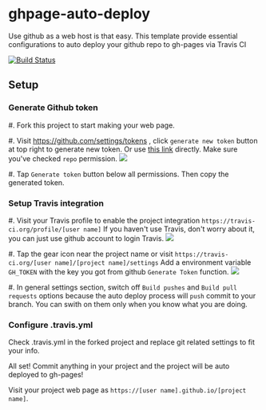 # ghpage-auto-deploy
Use github as a web host is that easy. This template provide essential configurations to auto deploy your github repo to gh-pages via Travis CI

[![Build Status](https://travis-ci.org/gasolin/ghpage-auto-deploy.png)](https://travis-ci.org/gasolin/ghpage-auto-deploy)

## Setup

### Generate Github token
  #. Fork this project to start making your web page.

  #. Visit https://github.com/settings/tokens , click `generate new token` button at top right to
generate new token. Or use [this link](https://github.com/settings/tokens/new) directly.
Make sure you've checked `repo` permission.
![](http://i.imgur.com/Uhoa7cR.png)

  #. Tap `Generate token` button below all permissions. Then copy the generated token.

### Setup Travis integration

  #. Visit your Travis profile to enable the project integration `https://travis-ci.org/profile/[user name]`
If you haven't use Travis, don't worry about it, you can just use github account to login Travis.
![](http://i.imgur.com/Q1hDoPLm.png)

  #. Tap the gear icon near the project name or visit `https://travis-ci.org/[user name]/[project name]/settings`
Add a environment variable `GH_TOKEN` with the key you got from github `Generate Token` function.
![](http://i.imgur.com/GhMHQO6m.png)

  #. In general settings section, switch off `Build pushes` and `Build pull requests` options because the auto deploy process will `push` commit to your branch.
You can swith on them only when you know what you are doing.

### Configure .travis.yml

Check .travis.yml in the forked project and replace git related settings to fit your info.


All set! Commit anything in your project and the project will be auto deployed to gh-pages!

Visit your project web page as `https://[user name].github.io/[project name]`.
